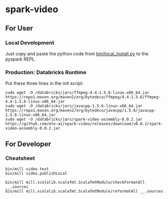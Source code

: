 # spark-video
## For User
### Local Development
Just copy and paste the python code from [bin/local_install.py](bin/local_install.py) to the pyspark REPL.

### Production: Databricks Runtime
Put these three lines in the init script:
```
sudo wget -O /databricks/jars/ffmpeg-4.4-1.5.6-linux-x86_64.jar https://repo1.maven.org/maven2/org/bytedeco/ffmpeg/4.4-1.5.6/ffmpeg-4.4-1.5.6-linux-x86_64.jar
sudo wget -O /databricks/jars/javacpp-1.5.6-linux-x86_64.jar https://repo1.maven.org/maven2/org/bytedeco/javacpp/1.5.6/javacpp-1.5.6-linux-x86_64.jar
sudo wget -O /databricks/jars/spark-video-assembly-0.0.2.jar https://github.com/eto-ai/spark-video/releases/download/v0.0.2/spark-video-assembly-0.0.2.jar
```

## For Developer
### Cheatsheet
```
bin/mill video.test
bin/mill video.publishLocal

bin/mill mill.scalalib.scalafmt.ScalafmtModule/checkFormatAll __.sources
bin/mill mill.scalalib.scalafmt.ScalafmtModule/reformatAll __.sources
```
